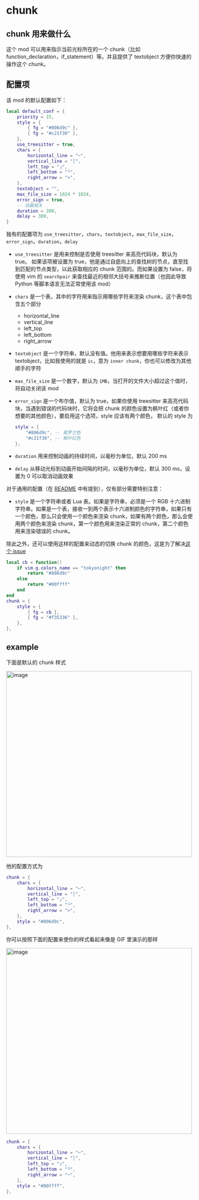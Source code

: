 # chunk

## chunk 用来做什么

这个 mod 可以用来指示当前光标所在的一个 chunk（比如 function_declaration，if_statement）等。并且提供了 textobject 方便你快速的操作这个 chunk。

## 配置项

该 mod 的默认配置如下：

```lua
local default_conf = {
    priority = 15,
    style = {
        { fg = "#806d9c" },
        { fg = "#c21f30" },
    },
    use_treesitter = true,
    chars = {
        horizontal_line = "─",
        vertical_line = "│",
        left_top = "╭",
        left_bottom = "╰",
        right_arrow = ">",
    },
    textobject = "",
    max_file_size = 1024 * 1024,
    error_sign = true,
    -- 动画相关
    duration = 200,
    delay = 300,
}
```

独有的配置项为 `use_treesitter`，`chars`，`textobject`，`max_file_size`，`error_sign`，`duration`，`delay`

- `use_treesitter` 是用来控制是否使用 treesitter 来高亮代码块，默认为 true。
  如果该项被设置为 true，他是通过自底向上的查找树的节点，直至找到匹配的节点类型，以此获取相应的 chunk 范围的。而如果设置为 false，将使用 vim 的 `searchpair` 来查找最近的相邻大括号来推断位置（也因此导致 Python 等脚本语言无法正常使用该 mod）

- `chars` 是一个表，其中的字符用来指示用哪些字符来渲染 chunk，这个表中包含五个部分

  - horizontal_line
  - vertical_line
  - left_top
  - left_bottom
  - right_arrow

- `textobject` 是一个字符串，默认没有值。他用来表示想要用哪些字符来表示 textobject，比如我使用的就是 `ic`，意为 `inner chunk`，你也可以修改为其他顺手的字符

- `max_file_size` 是一个数字，默认为 `1MB`，当打开的文件大小超过这个值时，将自动关闭该 mod

- `error_sign` 是一个布尔值，默认为 true，如果你使用 treesitter 来高亮代码块，当遇到错误的代码块时，它将会把 chunk 的颜色设置为枫叶红（或者你想要的其他颜色），要启用这个选项，style 应该有两个颜色， 默认的 style 为

  ```lua
  style = {
      "#806d9c", -- 紫罗兰色
      "#c21f30", -- 枫叶红色
  },
  ```

- `duration` 用来控制动画的持续时间，以毫秒为单位，默认 200 ms

- `delay` 从移动光标到动画开始间隔的时间，以毫秒为单位，默认 300 ms，设置为 0 可以取消动画效果

对于通用的配置（在 [README](../../README.zh-CN.md) 中有提到），仅有部分需要特别注意：

- `style` 是一个字符串或者 Lua 表。如果是字符串，必须是一个 RGB 十六进制字符串。如果是一个表，接收一到两个表示十六进制颜色的字符串，如果只有一个颜色，那么只会使用一个颜色来渲染 chunk，如果有两个颜色，那么会使用两个颜色来渲染 chunk，第一个颜色用来渲染正常的 chunk，第二个颜色用来渲染错误的 chunk。

除此之外，还可以使用这样的配置来动态的切换 chunk 的颜色，这是为了解决[这个 issue](https://github.com/shellRaining/hlchunk.nvim/issues/46)

```lua
local cb = function()
    if vim.g.colors_name == "tokyonight" then
        return "#806d9c"
    else
        return "#00ffff"
    end
end
chunk = {
    style = {
        { fg = cb },
        { fg = "#f35336" },
    },
},
```

## example

下面是默认的 chunk 样式

<img width="500" alt="image" src="https://raw.githubusercontent.com/shellRaining/img/main/2302/23_hlchunk1.png">

他的配置方式为

```lua
chunk = {
    chars = {
        horizontal_line = "─",
        vertical_line = "│",
        left_top = "╭",
        left_bottom = "╰",
        right_arrow = ">",
    },
    style = "#806d9c",
},
```

<a id='chunk_gif'>你可以按照下面的配置来使你的样式看起来像是 GIF 里演示的那样</a>

<img width="500" alt="image" src="https://raw.githubusercontent.com/shellRaining/img/main/2303/08_hlchunk8.gif">

```lua
chunk = {
    chars = {
        horizontal_line = "─",
        vertical_line = "│",
        left_top = "┌",
        left_bottom = "└",
        right_arrow = "─",
    },
    style = "#00ffff",
},
```
